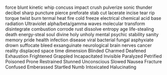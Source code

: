 force
	blunt
		kinetic
			whip
			concuss
			impact
		crush
			pulverize
		sonic
			thunder
			decibel
	sharp
		puncture
			pierce
			preforate
			stab
		cut
			lacerate
			incise
	tear
		rip
	torque
		twist
burn
	termal
		heat
			fire
		cold
			freeze
	electrical
	chemical
		acid
		base
	radiation
		Ultraviolet
		alpha/beta/gamma waves
molecular
	transform
	disintegrate
	combustion
	corrode
		rust
	dissolve
entropy
	age
	life-stealing
		death
	energy-steal
soul
	divine
		holy
		unholy
mental
	psychic
	stability
	sanity
	memory
	pride
health
	infection
		disease
		viral
		bacterial
		fungal
	asphyxiate
		drown
		suffocate
	bleed
		exsanguinate
	neurological
		brain
		nerves
	cancer
reality
	displaced
		space
		time
		dimension
Blinded
Charmed
Deafened
Exhaustion
Frightened
Grappled
Incapacitated
Invisible
Paralyzed
Petrified
Poisoned
Prone
Restrained
Stunned
Unconscious
Slowed
Nausea
Fracture
Confused
Emberassed
Startled
Numb
Intoxicated
Halucinating
